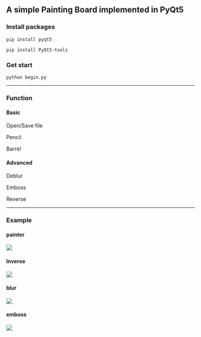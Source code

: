 ## A simple Painting Board implemented in PyQt5

### Install packages

`pip install pyqt5`

`pip install PyQt5-tools`

### Get start

`python begin.py`

---

### Function

#### Basic 

Open/Save file

Pencil

Barrel

#### Advanced 

Deblur

Emboss

Reverse

---

### Example

#### painter

![](https://pic.imgdb.cn/item/628e075e09475431298d23f4.png)

#### Inverse

![](https://pic.imgdb.cn/item/628e075e09475431298d23eb.png)

#### blur

![](https://pic.imgdb.cn/item/628e073609475431298cea32.png)

#### emboss

![](https://pic.imgdb.cn/item/628e075e09475431298d23e6.png)
